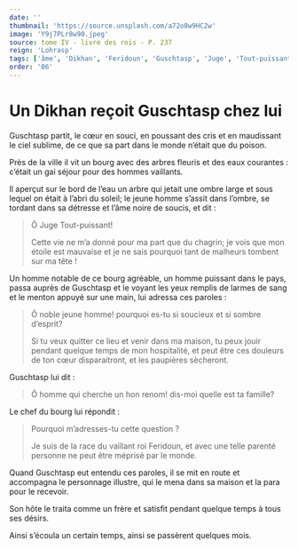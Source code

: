 ```yaml
---
date: ''
thumbnail: 'https://source.unsplash.com/a72o8w9HC2w'
image: 'Y9j7PLr8w90.jpeg'
source: tome IV - livre des rois - P. 237
reign: 'Lohrasp'
tags: ['âme', 'Dikhan', 'Feridoun', 'Guschtasp', 'Juge', 'Tout-puissant']
order: '06'
---
```


# Un Dikhan reçoit Guschtasp chez lui

Guschtasp partit, le cœur en souci, en poussant des cris et en maudissant le ciel sublime, de ce que sa part dans le monde n’était que du poison.

Près de la ville il vit un bourg avec des arbres fleuris et des eaux courantes : c’était un gai séjour pour des hommes vaillants.

Il aperçut sur le bord de l’eau un arbre qui jetait une ombre large et sous lequel on était à l’abri du soleil; le jeune homme s’assit dans l’ombre, se tordant dans sa détresse et l’âme noire de soucis, et dit :

> Ô Juge Tout-puissant!
>
> Cette vie ne m’a donné pour ma part que du chagrin; je vois que mon étoile est mauvaise et je ne sais pourquoi tant de malheurs tombent sur ma tête !

Un homme notable de ce bourg agréable, un homme puissant dans le pays, passa auprès de Guschtasp et le voyant les yeux remplis de larmes de sang et le menton appuyé sur une main, lui adressa ces paroles :

> Ô noble jeune homme! pourquoi es-tu si soucieux et si sombre d’esprit?
>
> Si tu veux quitter ce lieu et venir dans ma maison, tu peux jouir pendant quelque temps de mon hospitalité, et peut être ces douleurs de ton cœur disparaitront, et les paupières sècheront.

Guschtasp lui dit :

> Ô homme qui cherche un hon renom! dis-moi quelle est ta famille?

Le chef du bourg lui répondit :

> Pourquoi m’adresses-tu cette question ?
>
> Je suis de la race du vaillant roi Feridoun, et avec une telle parenté personne ne peut être méprisé par le monde.

Quand Guschtasp eut entendu ces paroles, il se mit en route et accompagna le personnage illustre, qui le mena dans sa maison et la para pour le recevoir.

Son hôte le traita comme un frère et satisfit pendant quelque temps à tous ses désirs.

Ainsi s’écoula un certain temps, ainsi se passèrent quelques mois.
